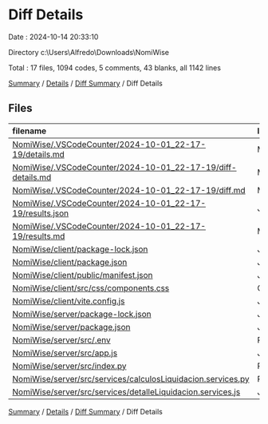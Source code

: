 # Diff Details

Date : 2024-10-14 20:33:10

Directory c:\\Users\\Alfredo\\Downloads\\NomiWise

Total : 17 files,  1094 codes, 5 comments, 43 blanks, all 1142 lines

[Summary](results.md) / [Details](details.md) / [Diff Summary](diff.md) / Diff Details

## Files
| filename | language | code | comment | blank | total |
| :--- | :--- | ---: | ---: | ---: | ---: |
| [NomiWise/.VSCodeCounter/2024-10-01_22-17-19/details.md](/NomiWise/.VSCodeCounter/2024-10-01_22-17-19/details.md) | Markdown | 111 | 0 | 6 | 117 |
| [NomiWise/.VSCodeCounter/2024-10-01_22-17-19/diff-details.md](/NomiWise/.VSCodeCounter/2024-10-01_22-17-19/diff-details.md) | Markdown | 9 | 0 | 6 | 15 |
| [NomiWise/.VSCodeCounter/2024-10-01_22-17-19/diff.md](/NomiWise/.VSCodeCounter/2024-10-01_22-17-19/diff.md) | Markdown | 12 | 0 | 7 | 19 |
| [NomiWise/.VSCodeCounter/2024-10-01_22-17-19/results.json](/NomiWise/.VSCodeCounter/2024-10-01_22-17-19/results.json) | JSON | 1 | 0 | 0 | 1 |
| [NomiWise/.VSCodeCounter/2024-10-01_22-17-19/results.md](/NomiWise/.VSCodeCounter/2024-10-01_22-17-19/results.md) | Markdown | 53 | 0 | 7 | 60 |
| [NomiWise/client/package-lock.json](/NomiWise/client/package-lock.json) | JSON | 746 | 0 | 0 | 746 |
| [NomiWise/client/package.json](/NomiWise/client/package.json) | JSON | 2 | 0 | 0 | 2 |
| [NomiWise/client/public/manifest.json](/NomiWise/client/public/manifest.json) | JSON | 24 | 0 | 0 | 24 |
| [NomiWise/client/src/css/components.css](/NomiWise/client/src/css/components.css) | CSS | 1 | 0 | 0 | 1 |
| [NomiWise/client/vite.config.js](/NomiWise/client/vite.config.js) | JavaScript | 29 | 1 | 3 | 33 |
| [NomiWise/server/package-lock.json](/NomiWise/server/package-lock.json) | JSON | 12 | 0 | 0 | 12 |
| [NomiWise/server/package.json](/NomiWise/server/package.json) | JSON | 1 | 0 | 0 | 1 |
| [NomiWise/server/src/.env](/NomiWise/server/src/.env) | Properties | 2 | 0 | 0 | 2 |
| [NomiWise/server/src/app.js](/NomiWise/server/src/app.js) | JavaScript | -1 | 0 | -1 | -2 |
| [NomiWise/server/src/index.py](/NomiWise/server/src/index.py) | Python | -16 | -2 | -6 | -24 |
| [NomiWise/server/src/services/calculosLiquidacion.services.py](/NomiWise/server/src/services/calculosLiquidacion.services.py) | Python | 72 | 3 | 13 | 88 |
| [NomiWise/server/src/services/detalleLiquidacion.services.js](/NomiWise/server/src/services/detalleLiquidacion.services.js) | JavaScript | 36 | 3 | 8 | 47 |

[Summary](results.md) / [Details](details.md) / [Diff Summary](diff.md) / Diff Details